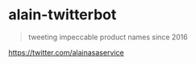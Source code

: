 # alain-twitterbot

> tweeting impeccable product names since 2016

https://twitter.com/alainasaservice
